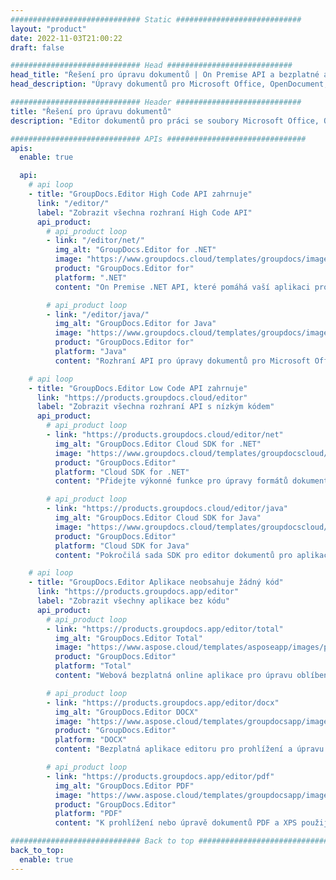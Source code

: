 ```yaml
---
############################# Static ############################
layout: "product"
date: 2022-11-03T21:00:22
draft: false

############################# Head ############################
head_title: "Řešení pro úpravu dokumentů | On Premise API a bezplatné aplikace"
head_description: "Úpravy dokumentů pro Microsoft Office, OpenDocument, PDF a další formáty souborů pomocí rozhraní API On Premise nebo pomocí aplikace Online Document Editor."

############################# Header ############################
title: "Řešení pro úpravu dokumentů"
description: "Editor dokumentů pro práci se soubory Microsoft Office, OpenOffice, PDF, HTML a dalšími formáty souborů dokumentů."

############################# APIs ###############################
apis:
  enable: true

  api:
    # api loop
    - title: "GroupDocs.Editor High Code API zahrnuje"
      link: "/editor/"
      label: "Zobrazit všechna rozhraní High Code API"
      api_product:
        # api_product loop
        - link: "/editor/net/"
          img_alt: "GroupDocs.Editor for .NET"
          image: "https://www.groupdocs.cloud/templates/groupdocs/images/product-logos/groupdocs-editor-net.png"
          product: "GroupDocs.Editor for"
          platform: ".NET"
          content: "On Premise .NET API, které pomáhá vaší aplikaci prohlížet, upravovat a následně převádět dokumenty."

        # api_product loop
        - link: "/editor/java/"
          img_alt: "GroupDocs.Editor for Java"
          image: "https://www.groupdocs.cloud/templates/groupdocs/images/product-logos/groupdocs-editor-java.png"
          product: "GroupDocs.Editor for"
          platform: "Java"
          content: "Rozhraní API pro úpravy dokumentů pro Microsoft Office, OpenOffice, HTML a další dokumenty pro manipulaci v rámci vašich aplikací založených na Javě."

    # api loop
    - title: "GroupDocs.Editor Low Code API zahrnuje"
      link: "https://products.groupdocs.cloud/editor"
      label: "Zobrazit všechna rozhraní API s nízkým kódem"
      api_product:
        # api_product loop
        - link: "https://products.groupdocs.cloud/editor/net"
          img_alt: "GroupDocs.Editor Cloud SDK for .NET"
          image: "https://www.groupdocs.cloud/templates/groupdocscloud/images/sdk/272x272/groupdocs_editor-for-net.png"
          product: "GroupDocs.Editor"
          platform: "Cloud SDK for .NET"
          content: "Přidejte výkonné funkce pro úpravy formátů dokumentů do aplikací .NET pomocí Cloud SDK pro .NET. Upravujte dokumenty MS Office, Web a XML."

        # api_product loop
        - link: "https://products.groupdocs.cloud/editor/java"
          img_alt: "GroupDocs.Editor Cloud SDK for Java"
          image: "https://www.groupdocs.cloud/templates/groupdocscloud/images/sdk/272x272/groupdocs_editor-for-java.png"
          product: "GroupDocs.Editor"
          platform: "Cloud SDK for Java"
          content: "Pokročilá sada SDK pro editor dokumentů pro aplikace Java pro úpravu standardních formátů souborů dokumentů na jakékoli platformě schopné volat rozhraní REST API."

    # api loop
    - title: "GroupDocs.Editor Aplikace neobsahuje žádný kód"
      link: "https://products.groupdocs.app/editor"
      label: "Zobrazit všechny aplikace bez kódu"
      api_product:
        # api_product loop
        - link: "https://products.groupdocs.app/editor/total"
          img_alt: "GroupDocs.Editor Total"
          image: "https://www.aspose.cloud/templates/asposeapp/images/products/logo/aspose_editor-app.png"
          product: "GroupDocs.Editor"
          platform: "Total"
          content: "Webová bezplatná online aplikace pro úpravu oblíbených formátů souborů z Office a OpenOffice."

        # api_product loop
        - link: "https://products.groupdocs.app/editor/docx"
          img_alt: "GroupDocs.Editor DOCX"
          image: "https://www.aspose.cloud/templates/groupdocsapp/images/products/logo/groupdocs_words-app.png"
          product: "GroupDocs.Editor"
          platform: "DOCX"
          content: "Bezplatná aplikace editoru pro prohlížení a úpravu dokumentů Microsoft Word online."

        # api_product loop
        - link: "https://products.groupdocs.app/editor/pdf"
          img_alt: "GroupDocs.Editor PDF"
          image: "https://www.aspose.cloud/templates/groupdocsapp/images/products/logo/groupdocs_pdf-app.png"
          product: "GroupDocs.Editor"
          platform: "PDF"
          content: "K prohlížení nebo úpravě dokumentů PDF a XPS použijte jakékoli zařízení, jakýkoli prohlížeč."

############################# Back to top ###############################
back_to_top:
  enable: true
---
```

